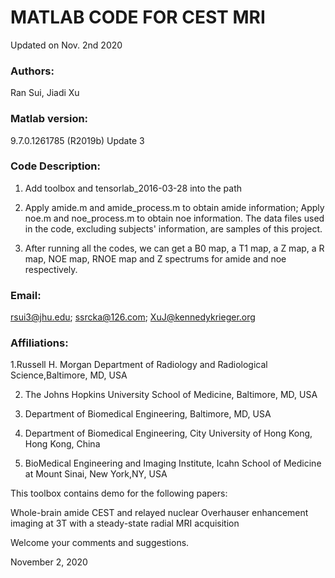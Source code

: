 # MATLAB CODE FOR CEST MRI

Updated on Nov. 2nd 2020

### Authors: 

Ran Sui, Jiadi Xu

### Matlab version: 

9.7.0.1261785 (R2019b) Update 3

### Code Description:

1. Add toolbox and tensorlab_2016-03-28 into the path

2. Apply amide.m and amide_process.m to obtain amide information; Apply noe.m and noe_process.m to obtain noe information. The data files used in the code, excluding subjects' information, are samples of this project.

3. After running all the codes, we can get a B0 map, a T1 map, a Z map, a R map, NOE map, RNOE map and Z spectrums for amide and noe respectively.


### Email: 

rsui3@jhu.edu; ssrcka@126.com;  XuJ@kennedykrieger.org

### Affiliations:

1.Russell H. Morgan Department of Radiology and Radiological Science,Baltimore, MD, USA

2. The Johns Hopkins University School of Medicine, Baltimore, MD, USA

3. Department of Biomedical Engineering, Baltimore, MD, USA

4. Department of Biomedical Engineering, City University of Hong Kong, Hong Kong, China

5. BioMedical Engineering and Imaging Institute, Icahn School of Medicine at Mount Sinai, New York,NY, USA



This toolbox contains demo for the following papers:

Whole-brain amide CEST and relayed nuclear Overhauser enhancement imaging at 3T with a steady-state radial MRI acquisition

Welcome your comments and suggestions.

November 2, 2020
